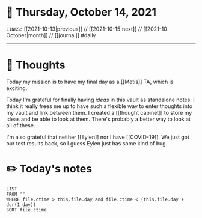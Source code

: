 # 📅 Thursday, October 14, 2021
`LINKS:` [[2021-10-13|previous]] // [[2021-10-15|next]] // [[2021-10 October|month]] // [[journal]] 
#daily

---
# 💭 Thoughts
Today my mission is to have my final day as a [[Metis]] TA, which is exciting. 

Today I'm grateful for finally having *ideas* in this vault as standalone notes. I think it really frees me up to have such a flexible way to enter thoughts into my vault and link between them. I created a [[thought cabinet]] to store my ideas and be able to look at them. There's probably a better way to look at all of these. 

I'm also grateful that neither [[Eylen]] nor I have [[COVID-19]]. We just got our test results back, so I guess Eylen just has some kind of bug. 

# ✏️ Today's notes
```dataview
LIST 
FROM ""
WHERE file.ctime > this.file.day and file.ctime < (this.file.day + dur(1 day))
SORT file.ctime
```